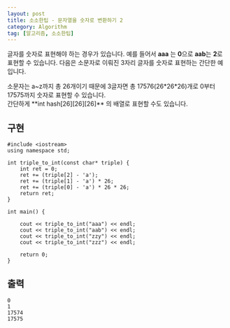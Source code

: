 ```yaml
---
layout: post
title: 소소한팁 - 문자열을 숫자로 변환하기 2
category: Algorithm
tag: [알고리즘, 소소한팁]
---
```


글자를 숫자로 표현해야 하는 경우가 있습니다. 예를 들어서 **aaa** 는 **0**으로 **aab**는 **2**로 표현할 수 있습니다. 다음은 소문자로 이뤄진 3자리 글자를 숫자로 표현하는 간단한 예입니다.

<div class="message">
소문자는 a~z까지 총 26개이기 때문에 3글자면 총 17576(26*26*26)개로 0부터 17575까지 숫자로 표현할 수 있습니다. 
</div>

<div class="message">
간단하게 **int hash[26][26][26]** 의 배열로 표현할 수도 있습니다.
</div>

## 구현
```
#include <iostream>
using namespace std;

int triple_to_int(const char* triple) {
	int ret = 0;
	ret += (triple[2] - 'a');
	ret += (triple[1] - 'a') * 26;
	ret += (triple[0] - 'a') * 26 * 26;
	return ret;
}

int main() {

	cout << triple_to_int("aaa") << endl;
	cout << triple_to_int("aab") << endl;
	cout << triple_to_int("zzy") << endl;
	cout << triple_to_int("zzz") << endl;

	return 0;
}
```

## 출력
```
0
1
17574
17575
```